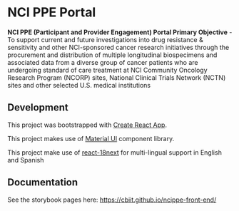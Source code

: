 # NCI PPE Portal

**NCI PPE (Participant and Provider Engagement) Portal Primary Objective** - To support current and future investigations into drug resistance & sensitivity and other NCI-sponsored cancer research initiatives through the procurement and distribution of multiple longitudinal biospecimens and associated data from a diverse group of cancer patients who are undergoing standard of care treatment at NCI Community Oncology Research Program (NCORP) sites, National Clinical Trials Network (NCTN) sites and other selected U.S. medical institutions

## Development
This project was bootstrapped with [Create React App](https://github.com/facebook/create-react-app).

This project makes use of [Material UI](https://material-ui.com/) component library.

This project make use of [react-18next](https://react.i18next.com/) for multi-lingual support in English and Spanish

## Documentation
See the storybook pages here: https://cbiit.github.io/ncippe-front-end/

 
